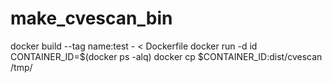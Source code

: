 # make_cvescan_bin
docker build --tag name:test - < Dockerfile
docker run -d id
CONTAINER_ID=$(docker ps -alq)
docker cp $CONTAINER_ID:dist/cvescan /tmp/
